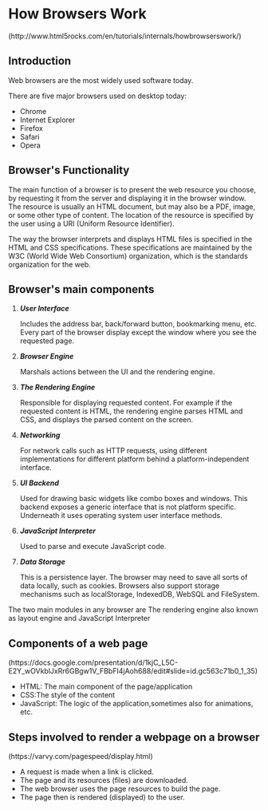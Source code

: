 <h1>How Browsers Work</h1>(http://www.html5rocks.com/en/tutorials/internals/howbrowserswork/)
<h2>Introduction</h2>
<p>Web browsers are the most widely used software today.</p>
<p>There are five major browsers used on desktop today: 
		<ul>
		<li>Chrome</li>
		<li>Internet Explorer</li>
		<li>Firefox</li>
		<li>Safari</li>
		<li>Opera</li>
		</ul></p>

<h2>Browser's Functionality</h2>
<p>The main function of a browser is to present the web resource you choose, by requesting it from the server and displaying it in the browser window. The resource is usually an HTML document, but may also be a PDF, image, or some other type of content. The location of the resource is specified by the user using a URI (Uniform Resource Identifier).</p>
<p>The way the browser interprets and displays HTML files is specified in the HTML and CSS specifications. These specifications are maintained by the W3C (World Wide Web Consortium) organization, which is the standards organization for the web. </p>

<h2>Browser's main components</h2>
	<ol>
	<li><em><strong>User Interface</strong></em>
	<p>Includes the address bar, back/forward button, bookmarking menu, etc. Every part of the browser display except the window where you see the requested page.</p></li>
	<li><em><strong>Browser Engine</strong></em>
	<p>Marshals actions between the UI and the rendering engine.</p></li>
	<li><em><strong>The Rendering Engine</strong></em>
	<p>Responsible for displaying requested content. For example if the requested content is HTML, the rendering engine parses HTML and CSS, and displays the parsed content on the screen.</p></li>
	<li><em><strong>Networking</strong></em>
	<p>For network calls such as HTTP requests, using different implementations for different platform behind a platform-independent interface.</p></li>
	<li><em><strong>UI Backend</strong></em>
	<p>Used for drawing basic widgets like combo boxes and windows. This backend exposes a generic interface that is not platform specific. Underneath it uses operating system user interface methods.</p></li>
	<li><em><strong>JavaScript Interpreter</strong></em>
	<p>Used to parse and execute JavaScript code.</p></li>
	<li><em><strong>Data Storage</strong></em>
	<p>This is a persistence layer. The browser may need to save all sorts of data locally, such as cookies. Browsers also support storage mechanisms such as localStorage, IndexedDB, WebSQL and FileSystem.</p></li>
	</ol>
	<p>The two main modules in any browser are The rendering engine also known as layout engine and JavaScript Interpreter</p>

<h2>Components of a web page</h2>(https://docs.google.com/presentation/d/1kjC_L5C-E2Y_wOVkblJxRr6GBgw1V_FBbFI4jAoh688/edit#slide=id.gc563c71b0_1_35)
	<ul>
		<li>HTML: The main component of the page/application</li>
		<li>CSS:The style of the content</li>
		<li>JavaScript: The logic of the application,sometimes also for animations, etc.</li>
	</ul>

<h2>Steps involved to render a webpage on a browser</h2>(https://varvy.com/pagespeed/display.html)
	<ul>
		<li>A request is made when a link is clicked. </li>
		<li>The page and its resources (files) are downloaded. </li>
		<li>The web browser uses the page resources to build the page. </li>
		<li>The page then is rendered (displayed) to the user. </li>
	</ul>
